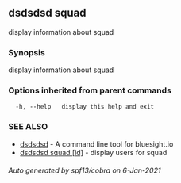## dsdsdsd squad

display information about squad

### Synopsis

display information about squad

### Options inherited from parent commands

```
  -h, --help   display this help and exit
```

### SEE ALSO

* [dsdsdsd](dsdsdsd.md)	 - A command line tool for bluesight.io
* [dsdsdsd squad [id]](dsdsdsd_squad_[id].md)	 - display users for squad

###### Auto generated by spf13/cobra on 6-Jan-2021

